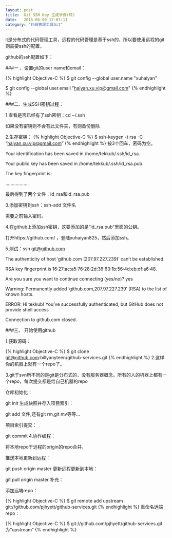 ```yaml
---
layout: post
title:  Git SSH Key 生成步骤(转)
date:   2015-06-09 17:07:11
category: "代码管理工具Git"
---
```



it是分布式的代码管理工具，远程的代码管理是基于ssh的，所以要使用远程的git则需要ssh的配置。

github的ssh配置如下：

###一 、设置git的user name和email：

{% highlight Objective-C %} 
$ git config --global user.name "xuhaiyan"

$ git config --global user.email "haiyan.xu.vip@gmail.com"
{% endhighlight %}


###二、生成SSH密钥过程：

1.查看是否已经有了ssh密钥：cd ~/.ssh

如果没有密钥则不会有此文件夹，有则备份删除

2.生存密钥：
{% highlight Objective-C %} 
$ ssh-keygen -t rsa -C “haiyan.xu.vip@gmail.com”
{% endhighlight %}
按3个回车，密码为空。



Your identification has been saved in /home/tekkub/.ssh/id_rsa.

Your public key has been saved in /home/tekkub/.ssh/id_rsa.pub.

The key fingerprint is:

………………




最后得到了两个文件：id_rsa和id_rsa.pub



3.添加密钥到ssh：ssh-add 文件名

需要之前输入密码。

4.在github上添加ssh密钥，这要添加的是“id_rsa.pub”里面的公钥。

打开https://github.com/ ，登陆xuhaiyan825，然后添加ssh。



5.测试：ssh git@github.com

The authenticity of host ‘github.com (207.97.227.239)’ can’t be established.

RSA key fingerprint is 16:27:ac:a5:76:28:2d:36:63:1b:56:4d:eb:df:a6:48.

Are you sure you want to continue connecting (yes/no)? yes

Warning: Permanently added ‘github.com,207.97.227.239′ (RSA) to the list of known hosts.

ERROR: Hi tekkub! You’ve successfully authenticated, but GitHub does not provide shell access

Connection to github.com closed.




###三、 开始使用github

1.获取源码：

{% highlight Objective-C %} 
$ git clone git@github.com:billyanyteen/github-services.git
{% endhighlight %}
2.这样你的机器上就有一个repo了。

3.git于svn所不同的是git是分布式的，没有服务器概念。所有的人的机器上都有一个repo，每次提交都是给自己机器的repo

仓库初始化：


git init
生成快照并存入项目索引：


git add
文件,还有git rm,git mv等等…

项目索引提交：


git commit
4.协作编程：

将本地repo于远程的origin的repo合并，

推送本地更新到远程：


git push origin master
更新远程更新到本地：


git pull origin master
补充：

添加远端repo：

{% highlight Objective-C %}
$ git remote add upstream git://github.com/pjhyett/github-services.git
{% endhighlight %}
重命名远端repo：

{% highlight Objective-C %}
$ git://github.com/pjhyett/github-services.git为“upstream”
{% endhighlight %}
